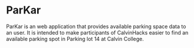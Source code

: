 # ParKar
ParKar is an web application that provides available parking space data to an user. It is intended to make participants of CalvinHacks easier to find an available parking spot in Parking lot 14 at Calvin College. 
